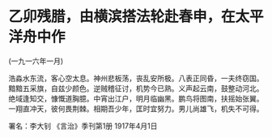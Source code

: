 # 乙卯残腊，由横滨搭法轮赴春申，在太平洋舟中作

(一九一六年一月)

浩淼水东流，客心空太息。神州悲板荡，丧乱安所极。八表正同昏，一夫终窃国。黯黯五采旗，自兹少颜色。逆贼稽征讨，机势今已熟。义声起云南，鼓整动河北。绝域逢知交，慷慨道胸臆。中宵出江户，明月临幽黑。鹏鸟将图南，扶摇始张翼。一翔直冲天，彼何畏荆棘。相期吾少年，匡时宜努力。男儿尚雄飞，机失不可得。

署名：李大钊
《言治》季刊第1册
1917年4月1日

